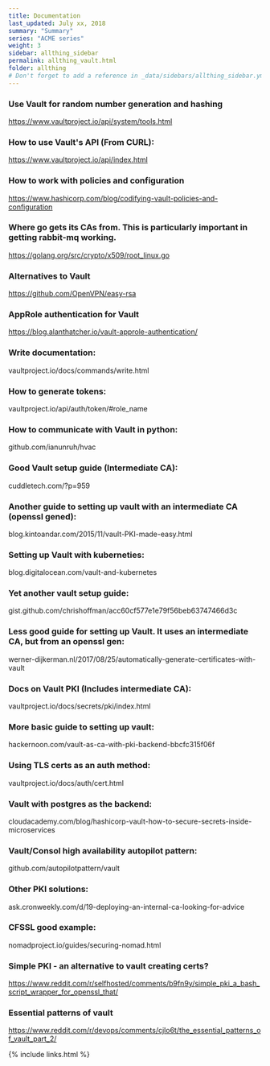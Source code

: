 ```yaml
---
title: Documentation 
last_updated: July xx, 2018
summary: "Summary"
series: "ACME series"
weight: 3
sidebar: allthing_sidebar
permalink: allthing_vault.html
folder: allthing
# Don't forget to add a reference in _data/sidebars/allthing_sidebar.yml and/or _data/topnav.yml 
---
```


### Use Vault for random number generation and hashing
https://www.vaultproject.io/api/system/tools.html

### How to use Vault's API (From CURL):
https://www.vaultproject.io/api/index.html

### How to work with policies and configuration
https://www.hashicorp.com/blog/codifying-vault-policies-and-configuration

### Where go gets its CAs from. This is particularly important in getting rabbit-mq working.
https://golang.org/src/crypto/x509/root_linux.go

### Alternatives to Vault
https://github.com/OpenVPN/easy-rsa

### AppRole authentication for Vault
https://blog.alanthatcher.io/vault-approle-authentication/

### Write documentation:
vaultproject.io/docs/commands/write.html

### How to generate tokens:
vaultproject.io/api/auth/token/#role_name

### How to communicate with Vault in python:
github.com/ianunruh/hvac

### Good Vault setup guide (Intermediate CA):
cuddletech.com/?p=959


### Another guide to setting up vault with an intermediate CA (openssl gened):
blog.kintoandar.com/2015/11/vault-PKI-made-easy.html
### Setting up Vault with kuberneties:
blog.digitalocean.com/vault-and-kubernetes
### Yet another vault setup guide:
gist.github.com/chrishoffman/acc60cf577e1e79f56beb63747466d3c
### Less good guide for setting up Vault. It uses an intermediate CA, but from an openssl gen:
werner-dijkerman.nl/2017/08/25/automatically-generate-certificates-with-vault

### Docs on Vault PKI (Includes intermediate CA):
vaultproject.io/docs/secrets/pki/index.html

### More basic guide to setting up vault:
hackernoon.com/vault-as-ca-with-pki-backend-bbcfc315f06f

### Using TLS certs as an auth method:
vaultproject.io/docs/auth/cert.html

### Vault with postgres as the backend:
cloudacademy.com/blog/hashicorp-vault-how-to-secure-secrets-inside-microservices

### Vault/Consol high availability autopilot pattern:
github.com/autopilotpattern/vault

### Other PKI solutions:
ask.cronweekly.com/d/19-deploying-an-internal-ca-looking-for-advice

### CFSSL good example:
nomadproject.io/guides/securing-nomad.html

### Simple PKI - an alternative to vault creating certs?
https://www.reddit.com/r/selfhosted/comments/b9fn9y/simple_pki_a_bash_script_wrapper_for_openssl_that/

### Essential patterns of vault
https://www.reddit.com/r/devops/comments/cjlo6t/the_essential_patterns_of_vault_part_2/

{% include links.html %}
